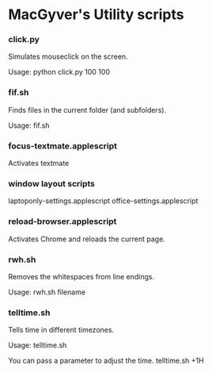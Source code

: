 MacGyver's Utility scripts
===========================

### click.py
 Simulates mouseclick on the screen.

 Usage: python click.py 100 100

### fif.sh
 Finds files in the current folder (and subfolders).

 Usage: fif.sh

### focus-textmate.applescript
 Activates textmate

### window layout scripts
 laptoponly-settings.applescript
 office-settings.applescript

### reload-browser.applescript
 Activates Chrome and reloads the current page.

### rwh.sh
 Removes the whitespaces from line endings.

 Usage: rwh.sh filename

### telltime.sh
 Tells time in different timezones.

 Usage: telltime.sh

 You can pass a parameter to adjust the time.
 telltime.sh +1H

